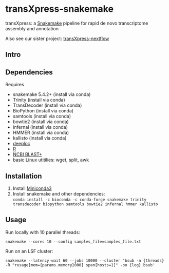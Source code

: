 # transXpress-snakemake
transXpress: a [Snakemake](https://snakemake.readthedocs.io/en/stable/) pipeline for rapid de novo transcriptome assembly and annotation

Also see our sister project: [transXpress-nextflow](https://github.com/transXpress/transXpress-nextflow)

## Intro

## Dependencies

Requires
* snakemake 5.4.2+ (install via conda)
* Trinity (install via conda)
* TransDecoder (install via conda)
* BioPython (install via conda)
* samtools (install via conda)
* bowtie2 (install via conda)
* infernal (install via conda)
* HMMER (install via conda)
* kallisto (install via conda)
* [deeploc](http://www.cbs.dtu.dk/cgi-bin/nph-sw_request?deeploc)
* [R](https://www.r-project.org)
* [NCBI BLAST+](ftp://ftp.ncbi.nlm.nih.gov/blast/executables/blast+/LATEST/)
* basic Linux utitilies: wget, split, awk

## Installation

1. Install [Miniconda3](https://conda.io/en/latest/miniconda.html)
2. Install snakemake and other dependencies:  
```conda install -c bioconda -c conda-forge snakemake trinity transdecoder biopython samtools bowtie2 infernal hmmer kallisto```

## Usage

Run locally with 10 parallel threads:
~~~~
snakemake --cores 10 --config samples_file=samples_file.txt
~~~~

Run on an LSF cluster:
~~~~
snakemake --latency-wait 60 --jobs 10000 --cluster 'bsub -n {threads} -R "rusage[mem={params.memory}000] span[hosts=1]" -oo {log}.bsub'
~~~~

